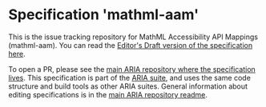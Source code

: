 # Specification 'mathml-aam'

This is the issue tracking repository for MathML Accessibility API Mappings (mathml-aam). You can read the [Editor's Draft version of the specification here](https://w3c.github.io/mathml-aam/).

To open a PR, please see the [main ARIA repository where the specification lives](https://github.com/w3c/aria/tree/main/mathml-aam). This specification is part of the [ARIA suite](https://www.w3.org/WAI/ARIA/deliverables), and uses the same code structure and build tools as other ARIA suites. General information about editing specifications is in the [main ARIA repository readme](https://github.com/w3c/aria/).
